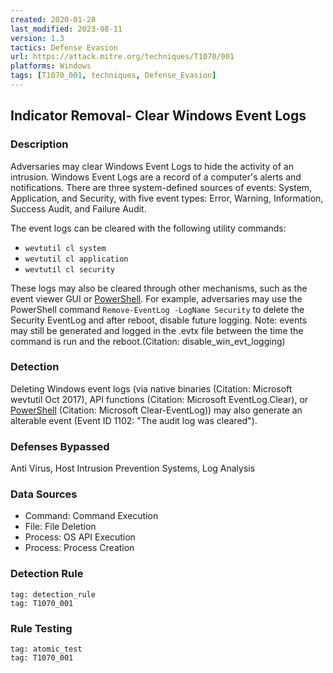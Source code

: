 ```yaml
---
created: 2020-01-28
last_modified: 2023-08-11
version: 1.3
tactics: Defense Evasion
url: https://attack.mitre.org/techniques/T1070/001
platforms: Windows
tags: [T1070_001, techniques, Defense_Evasion]
---
```


## Indicator Removal- Clear Windows Event Logs

### Description

Adversaries may clear Windows Event Logs to hide the activity of an intrusion. Windows Event Logs are a record of a computer's alerts and notifications. There are three system-defined sources of events: System, Application, and Security, with five event types: Error, Warning, Information, Success Audit, and Failure Audit.

The event logs can be cleared with the following utility commands:

* <code>wevtutil cl system</code>
* <code>wevtutil cl application</code>
* <code>wevtutil cl security</code>

These logs may also be cleared through other mechanisms, such as the event viewer GUI or [PowerShell](https://attack.mitre.org/techniques/T1059/001). For example, adversaries may use the PowerShell command <code>Remove-EventLog -LogName Security</code> to delete the Security EventLog and after reboot, disable future logging. Note: events may still be generated and logged in the .evtx file between the time the command is run and the reboot.(Citation: disable_win_evt_logging)

### Detection

Deleting Windows event logs (via native binaries (Citation: Microsoft wevtutil Oct 2017), API functions (Citation: Microsoft EventLog.Clear), or [PowerShell](https://attack.mitre.org/techniques/T1059/001) (Citation: Microsoft Clear-EventLog)) may also generate an alterable event (Event ID 1102: "The audit log was cleared").

### Defenses Bypassed

Anti Virus, Host Intrusion Prevention Systems, Log Analysis

### Data Sources

  - Command: Command Execution
  -  File: File Deletion
  -  Process: OS API Execution
  -  Process: Process Creation
### Detection Rule

```query
tag: detection_rule
tag: T1070_001
```

### Rule Testing

```query
tag: atomic_test
tag: T1070_001
```
